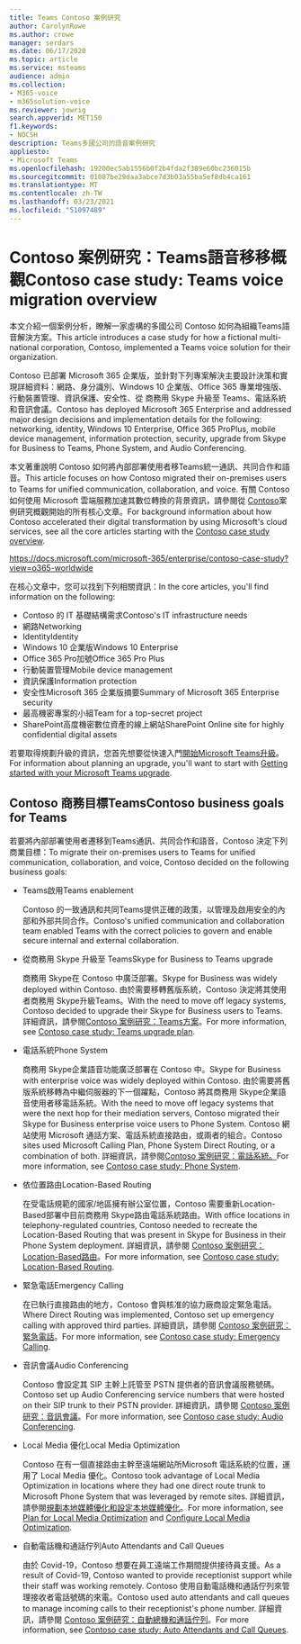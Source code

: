 ```yaml
---
title: Teams Contoso 案例研究
author: CarolynRowe
ms.author: crowe
manager: serdars
ms.date: 06/17/2020
ms.topic: article
ms.service: msteams
audience: admin
ms.collection:
- M365-voice
- m365solution-voice
ms.reviewer: jowrig
search.appverid: MET150
f1.keywords:
- NOCSH
description: Teams多國公司的語音案例研究
appliesto:
- Microsoft Teams
ms.openlocfilehash: 19200ec5ab1556b0f2b4fda2f389e60bc236015b
ms.sourcegitcommit: 01087be29daa3abce7d3b03a55ba5ef8db4ca161
ms.translationtype: MT
ms.contentlocale: zh-TW
ms.lasthandoff: 03/23/2021
ms.locfileid: "51097489"
---
```

# <a name="contoso-case-study-teams-voice-migration-overview"></a><span data-ttu-id="3d07e-103">Contoso 案例研究：Teams語音移移概觀</span><span class="sxs-lookup"><span data-stu-id="3d07e-103">Contoso case study: Teams voice migration overview</span></span>

<span data-ttu-id="3d07e-104">本文介紹一個案例分析，瞭解一家虛構的多國公司 Contoso 如何為組織Teams語音解決方案。</span><span class="sxs-lookup"><span data-stu-id="3d07e-104">This article introduces a case study for how a fictional multi-national corporation, Contoso, implemented a Teams voice solution for their organization.</span></span>

<span data-ttu-id="3d07e-105">Contoso 已部署 Microsoft 365 企業版，並針對下列專案解決主要設計決策和實現詳細資料：網路、身分識別、Windows 10 企業版、Office 365 專業增強版、行動裝置管理、資訊保護、安全性、從 商務用 Skype 升級至 Teams、電話系統 和音訊會議。</span><span class="sxs-lookup"><span data-stu-id="3d07e-105">Contoso has deployed Microsoft 365 Enterprise and addressed major design decisions and implementation details for the following: networking, identity, Windows 10 Enterprise, Office 365 ProPlus, mobile device management, information protection, security, upgrade from Skype for Business to Teams, Phone System, and Audio Conferencing.</span></span>  

<span data-ttu-id="3d07e-106">本文著重說明 Contoso 如何將內部部署使用者移Teams統一通訊、共同合作和語音。</span><span class="sxs-lookup"><span data-stu-id="3d07e-106">This article focuses on how Contoso migrated their on-premises users to Teams for unified communication, collaboration, and voice.</span></span> <span data-ttu-id="3d07e-107">有關 Contoso 如何使用 Microsoft 雲端服務加速其數位轉換的背景資訊，請參閱從 [Contoso](/microsoft-365/enterprise/contoso-case-study?view=o365-worldwide)案例研究概觀開始的所有核心文章。</span><span class="sxs-lookup"><span data-stu-id="3d07e-107">For background information about how Contoso accelerated their digital transformation by using Microsoft's cloud services, see all the core articles starting with the [Contoso case study overview](/microsoft-365/enterprise/contoso-case-study?view=o365-worldwide).</span></span>

https://docs.microsoft.com/microsoft-365/enterprise/contoso-case-study?view=o365-worldwide 

<span data-ttu-id="3d07e-108">在核心文章中，您可以找到下列相關資訊：</span><span class="sxs-lookup"><span data-stu-id="3d07e-108">In the core articles, you'll find information on the following:</span></span>  

- <span data-ttu-id="3d07e-109">Contoso 的 IT 基礎結構需求</span><span class="sxs-lookup"><span data-stu-id="3d07e-109">Contoso's IT infrastructure needs</span></span>
- <span data-ttu-id="3d07e-110">網路</span><span class="sxs-lookup"><span data-stu-id="3d07e-110">Networking</span></span>
- <span data-ttu-id="3d07e-111">Identity</span><span class="sxs-lookup"><span data-stu-id="3d07e-111">Identity</span></span>
- <span data-ttu-id="3d07e-112">Windows 10 企業版</span><span class="sxs-lookup"><span data-stu-id="3d07e-112">Windows 10 Enterprise</span></span>
- <span data-ttu-id="3d07e-113">Office 365 Pro加號</span><span class="sxs-lookup"><span data-stu-id="3d07e-113">Office 365 Pro Plus</span></span>
- <span data-ttu-id="3d07e-114">行動裝置管理</span><span class="sxs-lookup"><span data-stu-id="3d07e-114">Mobile device management</span></span>
- <span data-ttu-id="3d07e-115">資訊保護</span><span class="sxs-lookup"><span data-stu-id="3d07e-115">Information protection</span></span>
- <span data-ttu-id="3d07e-116">安全性Microsoft 365 企業版摘要</span><span class="sxs-lookup"><span data-stu-id="3d07e-116">Summary of Microsoft 365 Enterprise security</span></span>
- <span data-ttu-id="3d07e-117">最高機密專案的小組</span><span class="sxs-lookup"><span data-stu-id="3d07e-117">Team for a top-secret project</span></span>
- <span data-ttu-id="3d07e-118">SharePoint高度機密數位資產的線上網站</span><span class="sxs-lookup"><span data-stu-id="3d07e-118">SharePoint Online site for highly confidential digital assets</span></span>

<span data-ttu-id="3d07e-119">若要取得規劃升級的資訊，您首先想要從快速入門[開始Microsoft Teams升級](upgrade-start-here.md)。</span><span class="sxs-lookup"><span data-stu-id="3d07e-119">For information about planning an upgrade, you'll want to start with [Getting started with your Microsoft Teams upgrade](upgrade-start-here.md).</span></span>

## <a name="contoso-business-goals-for-teams"></a><span data-ttu-id="3d07e-120">Contoso 商務目標Teams</span><span class="sxs-lookup"><span data-stu-id="3d07e-120">Contoso business goals for Teams</span></span>

<span data-ttu-id="3d07e-121">若要將內部部署使用者遷移到Teams通訊、共同合作和語音，Contoso 決定下列商業目標：</span><span class="sxs-lookup"><span data-stu-id="3d07e-121">To migrate their on-premises users to Teams for unified communication, collaboration, and voice, Contoso decided on the following business goals:</span></span>

- <span data-ttu-id="3d07e-122">Teams啟用</span><span class="sxs-lookup"><span data-stu-id="3d07e-122">Teams enablement</span></span> 

  <span data-ttu-id="3d07e-123">Contoso 的一致通訊和共同Teams提供正確的政策，以管理及啟用安全的內部和外部共同合作。</span><span class="sxs-lookup"><span data-stu-id="3d07e-123">Contoso's unified communication and collaboration team enabled Teams with the correct policies to govern and enable secure internal and external collaboration.</span></span> 

- <span data-ttu-id="3d07e-124">從商務用 Skype 升級至 Teams</span><span class="sxs-lookup"><span data-stu-id="3d07e-124">Skype for Business to Teams upgrade</span></span> 

  <span data-ttu-id="3d07e-125">商務用 Skype在 Contoso 中廣泛部署。</span><span class="sxs-lookup"><span data-stu-id="3d07e-125">Skype for Business was widely deployed within Contoso.</span></span> <span data-ttu-id="3d07e-126">由於需要移轉舊版系統，Contoso 決定將其使用者商務用 Skype升級Teams。</span><span class="sxs-lookup"><span data-stu-id="3d07e-126">With the need to move off legacy systems, Contoso decided to upgrade their Skype for Business users to Teams.</span></span> <span data-ttu-id="3d07e-127">詳細資訊，請參閱[Contoso 案例研究：Teams方案](voice-case-study-migration-plan.md)。</span><span class="sxs-lookup"><span data-stu-id="3d07e-127">For more information, see [Contoso case study: Teams upgrade plan](voice-case-study-migration-plan.md).</span></span>

- <span data-ttu-id="3d07e-128">電話系統</span><span class="sxs-lookup"><span data-stu-id="3d07e-128">Phone System</span></span>  

  <span data-ttu-id="3d07e-129">商務用 Skype企業語音功能廣泛部署在 Contoso 中。</span><span class="sxs-lookup"><span data-stu-id="3d07e-129">Skype for Business with enterprise voice was widely deployed within Contoso.</span></span> <span data-ttu-id="3d07e-130">由於需要將舊版系統移轉為中繼伺服器的下一個躍點，Contoso 將其商務用 Skype企業語音使用者移電話系統。</span><span class="sxs-lookup"><span data-stu-id="3d07e-130">With the need to move off legacy systems that were the next hop for their mediation servers, Contoso migrated their Skype for Business enterprise voice users to Phone System.</span></span> <span data-ttu-id="3d07e-131">Contoso 網站使用 Microsoft 通話方案、電話系統直接路由，或兩者的組合。</span><span class="sxs-lookup"><span data-stu-id="3d07e-131">Contoso sites used Microsoft Calling Plan, Phone System Direct Routing, or a combination of both.</span></span> <span data-ttu-id="3d07e-132">詳細資訊，請參閱[Contoso 案例研究：電話系統。](voice-case-study-phone-system.md)</span><span class="sxs-lookup"><span data-stu-id="3d07e-132">For more information, see [Contoso case study: Phone System](voice-case-study-phone-system.md).</span></span>

- <span data-ttu-id="3d07e-133">依位置路由</span><span class="sxs-lookup"><span data-stu-id="3d07e-133">Location-Based Routing</span></span> 

  <span data-ttu-id="3d07e-134">在受電話規範的國家/地區擁有辦公室位置，Contoso 需要重新Location-Based部署中目前商務用 Skype路由電話系統路由。</span><span class="sxs-lookup"><span data-stu-id="3d07e-134">With office locations in telephony-regulated countries, Contoso needed to recreate the Location-Based Routing that was present in Skype for Business in their Phone System deployment.</span></span> <span data-ttu-id="3d07e-135">詳細資訊，請參閱 [Contoso 案例研究：Location-Based路由](voice-case-study-location-based-routing.md)。</span><span class="sxs-lookup"><span data-stu-id="3d07e-135">For more information, see [Contoso case study: Location-Based Routing](voice-case-study-location-based-routing.md).</span></span>

- <span data-ttu-id="3d07e-136">緊急電話</span><span class="sxs-lookup"><span data-stu-id="3d07e-136">Emergency Calling</span></span> 

  <span data-ttu-id="3d07e-137">在已執行直接路由的地方，Contoso 會與核准的協力廠商設定緊急電話。</span><span class="sxs-lookup"><span data-stu-id="3d07e-137">Where Direct Routing was implemented, Contoso set up emergency calling with approved third parties.</span></span> <span data-ttu-id="3d07e-138">詳細資訊，請參閱 [Contoso 案例研究：緊急電話](voice-case-study-emergency-calling.md)。</span><span class="sxs-lookup"><span data-stu-id="3d07e-138">For more information, see [Contoso case study: Emergency Calling](voice-case-study-emergency-calling.md).</span></span>

- <span data-ttu-id="3d07e-139">音訊會議</span><span class="sxs-lookup"><span data-stu-id="3d07e-139">Audio Conferencing</span></span> 

  <span data-ttu-id="3d07e-140">Contoso 會設定其 SIP 主幹上託管至 PSTN 提供者的音訊會議服務號碼。</span><span class="sxs-lookup"><span data-stu-id="3d07e-140">Contoso set up Audio Conferencing service numbers that were hosted on their SIP trunk to their PSTN provider.</span></span> <span data-ttu-id="3d07e-141">詳細資訊，請參閱 [Contoso 案例研究：音訊會議](voice-case-study-audio-conferencing.md)。</span><span class="sxs-lookup"><span data-stu-id="3d07e-141">For more information, see [Contoso case study: Audio Conferencing](voice-case-study-audio-conferencing.md).</span></span> 

- <span data-ttu-id="3d07e-142">Local Media 優化</span><span class="sxs-lookup"><span data-stu-id="3d07e-142">Local Media Optimization</span></span> 

  <span data-ttu-id="3d07e-143">Contoso 在有一個直接路由主幹至遠端網站所Microsoft 電話系統的位置，運用了 Local Media 優化。</span><span class="sxs-lookup"><span data-stu-id="3d07e-143">Contoso took advantage of Local Media Optimization in locations where they had one direct route trunk to Microsoft Phone System that was leveraged by remote sites.</span></span> <span data-ttu-id="3d07e-144">詳細資訊，請參閱[規劃本地媒體優化和](direct-routing-media-optimization.md)[設定本地媒體優化](direct-routing-media-optimization-configure.md)。</span><span class="sxs-lookup"><span data-stu-id="3d07e-144">For more information, see [Plan for Local Media Optimization](direct-routing-media-optimization.md) and [Configure Local Media Optimization](direct-routing-media-optimization-configure.md).</span></span>

- <span data-ttu-id="3d07e-145">自動電話機和通話佇列</span><span class="sxs-lookup"><span data-stu-id="3d07e-145">Auto Attendants and Call Queues</span></span>

  <span data-ttu-id="3d07e-146">由於 Covid-19，Contoso 想要在員工遠端工作期間提供接待員支援。</span><span class="sxs-lookup"><span data-stu-id="3d07e-146">As a result of Covid-19, Contoso wanted to provide receptionist support while their staff was working remotely.</span></span> <span data-ttu-id="3d07e-147">Contoso 使用自動電話機和通話佇列來管理接收者電話號碼的來電。</span><span class="sxs-lookup"><span data-stu-id="3d07e-147">Contoso used auto attendants and call queues to manage incoming calls to their receptionist's phone number.</span></span> <span data-ttu-id="3d07e-148">詳細資訊，請參閱 [Contoso 案例研究：自動總機和通話佇列](voice-case-study-call-queues.md)。</span><span class="sxs-lookup"><span data-stu-id="3d07e-148">For more information, see [Contoso case study: Auto Attendants and Call Queues](voice-case-study-call-queues.md).</span></span>